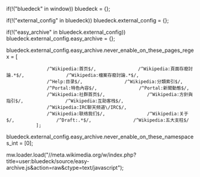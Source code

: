 if(\!("bluedeck" in window)) bluedeck = {};

if(\!("external_config" in bluedeck)) bluedeck.external_config = {};

if(\!("easy_archive" in bluedeck.external_config)) bluedeck.external_config.easy_archive = {};

bluedeck.external_config.easy_archive.never_enable_on_these_pages_regex = \[

`               /^Wikipedia:首页$/,`
`               /^Wikipedia:頁面存廢討論.*$/,`
`               /^Wikipedia:檔案存廢討論.*$/,`
`               /^Help:目录$/,`
`               /^Wikipedia:分類索引$/,`
`               /^Portal:特色內容$/,`
`               /^Portal:新聞動態$/,`
`               /^Wikipedia:社群首页$/,`
`               /^Wikipedia:方針與指引$/,`
`               /^Wikipedia:互助客栈$/,`
`               /^Wikipedia:IRC聊天频道\/IRC$/,`
`               /^Wikipedia:联络我们$/,`
`               /^Wikipedia:关于$/,`
`               /^Draft:.*$/,`
`               /^Wikipedia:五大支柱$/`
`           ];`

bluedeck.external_config.easy_archive.never_enable_on_these_namespaces_int = \[0\];

mw.loader.load("//meta.wikimedia.org/w/index.php?title=user:bluedeck/source/easy-archive.js\&action=raw\&ctype=text/javascript");